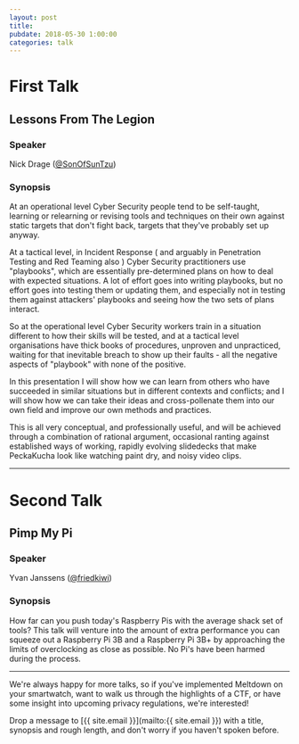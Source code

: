 ```yaml
---
layout: post
title:
pubdate: 2018-05-30 1:00:00
categories: talk
---
```


# First Talk

## Lessons From The Legion

### Speaker

Nick Drage ([@SonOfSunTzu](https://twitter.com/SonOfSunTzu))

### Synopsis

At an operational level Cyber Security people tend to be self-taught, learning or relearning or revising tools and techniques on their own against static targets that don't fight back, targets that they've probably set up anyway.

At a tactical level, in Incident Response ( and arguably in Penetration Testing and Red Teaming also ) Cyber Security practitioners use "playbooks", which are essentially pre-determined plans on how to deal with expected situations.  A lot of effort goes into writing playbooks, but no effort goes into testing them or updating them, and especially not in testing them against attackers' playbooks and seeing how the two sets of plans interact.

So at the operational level Cyber Security workers train in a situation different to how their skills will be tested, and at a tactical level organisations have thick books of procedures, unproven and unpracticed, waiting for that inevitable breach to show up their faults - all the negative aspects of "playbook" with none of the positive.

In this presentation I will show how we can learn from others who have succeeded in similar situations but in different contexts and conflicts; and I will show how we can take their ideas and cross-pollenate them into our own field and improve our own methods and practices.

This is all very conceptual, and professionally useful, and will be achieved through a combination of rational argument, occasional ranting against established ways of working, rapidly evolving slidedecks that make PeckaKucha look like watching paint dry, and noisy video clips.

<hr>

# Second Talk

## Pimp My Pi

### Speaker

Yvan Janssens ([@friedkiwi](https://twitter.com/friedkiwi))

### Synopsis

How far can you push today's Raspberry Pis with the average shack set of tools? This talk will venture into the amount of extra performance you can squeeze out a Raspberry Pi 3B and a Raspberry Pi 3B+ by approaching the limits of overclocking as close as possible. No Pi's have been harmed during the process.

<hr>

We're always happy for more talks, so if you've implemented Meltdown on your smartwatch,
want to walk us through the highlights of a CTF, or have some insight into upcoming privacy
regulations, we're interested!

Drop a message to [{{ site.email }}](mailto:{{ site.email }}) with a title,
synopsis and rough length, and don't worry if you haven't spoken before.

